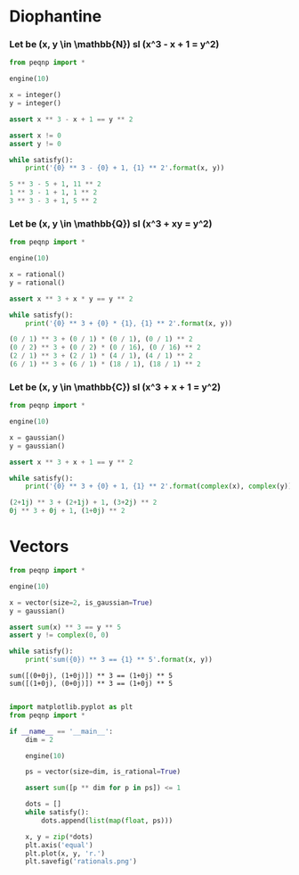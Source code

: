 # Diophantine

### Let be \(x, y \in \mathbb{N}\) sl \(x^3 - x + 1 = y^2\)

```python
from peqnp import *

engine(10)

x = integer()
y = integer()

assert x ** 3 - x + 1 == y ** 2

assert x != 0
assert y != 0

while satisfy():
    print('{0} ** 3 - {0} + 1, {1} ** 2'.format(x, y))
```

```python
5 ** 3 - 5 + 1, 11 ** 2
1 ** 3 - 1 + 1, 1 ** 2
3 ** 3 - 3 + 1, 5 ** 2
```

### Let be \(x, y \in \mathbb{Q}\) sl \(x^3 + xy = y^2\)

```python
from peqnp import *

engine(10)

x = rational()
y = rational()

assert x ** 3 + x * y == y ** 2

while satisfy():
    print('{0} ** 3 + {0} * {1}, {1} ** 2'.format(x, y))
```

```python
(0 / 1) ** 3 + (0 / 1) * (0 / 1), (0 / 1) ** 2
(0 / 2) ** 3 + (0 / 2) * (0 / 16), (0 / 16) ** 2
(2 / 1) ** 3 + (2 / 1) * (4 / 1), (4 / 1) ** 2
(6 / 1) ** 3 + (6 / 1) * (18 / 1), (18 / 1) ** 2
```

### Let be \(x, y \in \mathbb{C}\) sl \(x^3 + x + 1 = y^2\)

```python
from peqnp import *

engine(10)

x = gaussian()
y = gaussian()

assert x ** 3 + x + 1 == y ** 2

while satisfy():
    print('{0} ** 3 + {0} + 1, {1} ** 2'.format(complex(x), complex(y)))
```

```python
(2+1j) ** 3 + (2+1j) + 1, (3+2j) ** 2
0j ** 3 + 0j + 1, (1+0j) ** 2
```

# Vectors

```python
from peqnp import *

engine(10)

x = vector(size=2, is_gaussian=True)
y = gaussian()

assert sum(x) ** 3 == y ** 5
assert y != complex(0, 0)

while satisfy():
    print('sum({0}) ** 3 == {1} ** 5'.format(x, y))

```

```
sum([(0+0j), (1+0j)]) ** 3 == (1+0j) ** 5
sum([(1+0j), (0+0j)]) ** 3 == (1+0j) ** 5
```

```python

import matplotlib.pyplot as plt
from peqnp import *

if __name__ == '__main__':
    dim = 2

    engine(10)

    ps = vector(size=dim, is_rational=True)

    assert sum([p ** dim for p in ps]) <= 1

    dots = []
    while satisfy():
        dots.append(list(map(float, ps)))

    x, y = zip(*dots)
    plt.axis('equal')
    plt.plot(x, y, 'r.')
    plt.savefig('rationals.png')
```
